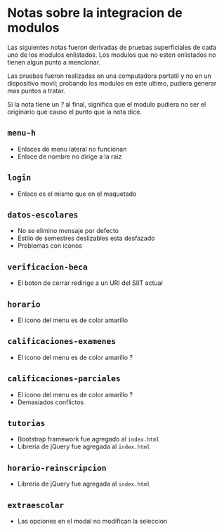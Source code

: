 # Notas sobre la integracion de modulos

Las siguientes notas fueron derivadas de pruebas superficiales de cada uno
de los modulos enlistados. Los modulos que no esten enlistados no tienen algun
punto a mencionar.

Las pruebas fueron realizadas en una computadora portatil y no en un dispositivo
movil; probando los modulos en este ultimo, pudiera generar mas puntos a tratar.

Si la nota tiene un *?* al final, significa que el modulo pudiera no ser el
originario que causo el punto que la nota dice.


## `menu-h`
- Enlaces de menu lateral no funcionan
- Enlace de nombre no dirige a la raiz


## `login`
- Enlace es el mismo que en el maquetado


## `datos-escolares`
- No se elimino mensaje por defecto
- Estilo de semestres deslizables esta desfazado
- Problemas con iconos


## `verificacion-beca`
- El boton de cerrar redirige a un URI del SIIT actual


## `horario`
- El icono del menu es de color amarillo


## `calificaciones-examenes`
- El icono del menu es de color amarillo ?


## `calificaciones-parciales`
- El icono del menu es de color amarillo ?
- Demasiados conflictos


## `tutorias`
- Bootstrap framework fue agregado al `index.html`
- Libreria de jQuery fue agregada al `index.html`

## `horario-reinscripcion`
- Libreria de jQuery fue agregada al `index.html`


## `extraescolar`
- Las opciones en el modal no modifican la seleccion
